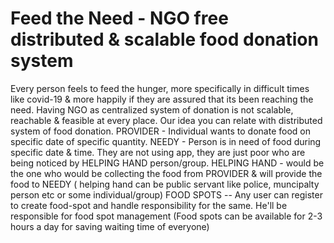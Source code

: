 # Feed the Need - NGO free distributed & scalable food donation system
Every person feels to feed the hunger, more specifically in difficult times like covid-19 &amp; more happily if they are assured that its been reaching the need.  Having NGO as centralized system of donation is not scalable, reachable &amp; feasible at every place.  Our idea you can relate with distributed system of food donation.  PROVIDER - Individual wants to donate food on specific date of specific quantity.  NEEDY - Person is in need of food during specific date &amp; time. They are not using app, they are just poor who are being noticed by HELPING HAND person/group.  HELPING HAND - would be the one who would be collecting the food from PROVIDER &amp; will provide the food to NEEDY ( helping hand can be public servant like police, muncipalty person etc or some individual/group)  FOOD SPOTS -- Any user can register to create food-spot and handle responsibility for the same. He'll be responsible for food spot management (Food spots can be available for 2-3 hours a day for saving waiting time of everyone)
